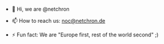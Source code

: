 - 👋 Hi, we are @netchron

- 📫 How to reach us: noc@netchron.de

- ⚡ Fun fact: We are "Europe first, rest of the world second" ;)

<!---
netchron/netchron is a ✨ special ✨ repository because its `README.md` (this file) appears on your GitHub profile.
You can click the Preview link to take a look at your changes.
--->
